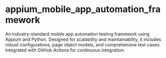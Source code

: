 # appium_mobile_app_automation_framework
An industry-standard mobile app automation testing framework using Appium and Python. Designed for scalability and maintainability, it includes robust configurations, page object models, and comprehensive test cases. Integrated with GitHub Actions for continuous integration.
